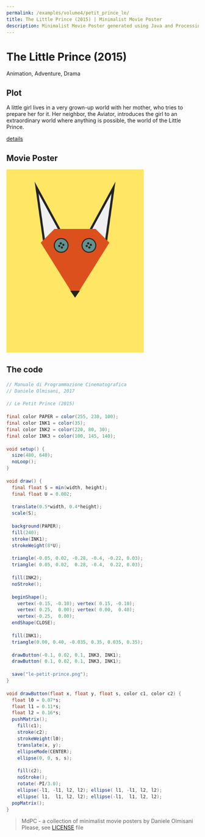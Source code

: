 ```yaml
---
permalink: /examples/volume4/petit_prince_le/
title: The Little Prince (2015) | Minimalist Movie Poster
description: Minimalist Movie Poster generated using Java and Processing.
---
```


# The Little Prince (2015)

Animation, Adventure, Drama

## Plot
A little girl lives in a very grown-up world with her mother, who tries to prepare her for it. Her neighbor, the Aviator, introduces the girl to an extraordinary world where anything is possible, the world of the Little Prince.

[details](https://www.imdb.com/title/tt1754656/)

## Movie Poster
<img src="le-petit-prince.png"  width="360px" title="The Little Prince">


## The code
```java
// Manuale di Programmazione Cinematografica
// Daniele Olmisani, 2017

// Le Petit Prince (2015)

final color PAPER = color(255, 230, 100);
final color INK1 = color(35);
final color INK2 = color(220, 80, 30);
final color INK3 = color(100, 145, 140);

void setup() {
  size(480, 640);
  noLoop();
}

void draw() {  
  final float S = min(width, height);
  final float U = 0.002;
  
  translate(0.5*width, 0.4*height);
  scale(S);
  
  background(PAPER);
  fill(240);
  stroke(INK1);
  strokeWeight(8*U);
  
  triangle(-0.05, 0.02, -0.28, -0.4, -0.22, 0.03);
  triangle( 0.05, 0.02,  0.28, -0.4,  0.22, 0.03);
  
  fill(INK2);
  noStroke();
  
  beginShape();
    vertex(-0.15, -0.10); vertex( 0.15, -0.10);
    vertex( 0.25,  0.00); vertex( 0.00,  0.40);
    vertex(-0.25,  0.00);
  endShape(CLOSE);
  
  fill(INK1);
  triangle(0.00, 0.40, -0.035, 0.35, 0.035, 0.35);
  
  drawButton(-0.1, 0.02, 0.1, INK3, INK1);
  drawButton( 0.1, 0.02, 0.1, INK3, INK1);
  
  save("le-petit-prince.png");
}

void drawButton(float x, float y, float s, color c1, color c2) {
  float l0 = 0.07*s;
  float l1 = 0.11*s;
  float l2 = 0.16*s;
  pushMatrix();  
    fill(c1);
    stroke(c2);
    strokeWeight(l0);
    translate(x, y); 
    ellipseMode(CENTER);
    ellipse(0, 0, s, s);
    
    fill(c2);
    noStroke();
    rotate(-PI/3.0);
    ellipse(-l1, -l1, l2, l2); ellipse( l1, -l1, l2, l2);
    ellipse( l1,  l1, l2, l2); ellipse(-l1,  l1, l2, l2);
  popMatrix();
}

```

> MdPC - a collection of minimalist movie posters
> by Daniele Olmisani
> Please, see [LICENSE](../../../LICENSE) file
